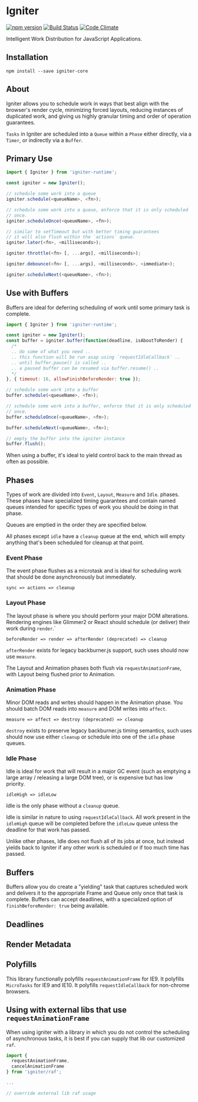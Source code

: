 # Igniter

[![npm version](https://badge.fury.io/js/igniter-core.svg)](http://badge.fury.io/js/igniter-core)
[![Build Status](https://travis-ci.org/runspired/igniter.svg)](https://travis-ci.org/runspired/igniter)
[![Code Climate](https://codeclimate.com/github/runspired/igniter/badges/gpa.svg)](https://codeclimate.com/github/runspired/igniter)

Intelligent Work Distribution for JavaScript Applications.

## Installation

`npm install --save igniter-core`

## About

Igniter allows you to schedule work in ways that best align with
the browser's render cycle, minimizing forced layouts, reducing
instances of duplicated work, and giving us highly granular timing
and order of operation guarantees.

`Tasks` in Igniter are scheduled into a `Queue` within a `Phase` either
directly, via a `Timer`, or indirectly via a `Buffer`.

## Primary Use

```js
import { Igniter } from 'igniter-runtime';

const igniter = new Igniter();

// schedule some work into a queue
igniter.schedule(<queueName>, <fn>);

// schedule some work into a queue, enforce that it is only scheduled
// once.
igniter.scheduleOnce(<queueName>, <fn>);

// similar to setTimeout but with better timing guarantees
// it will also flush within the `actions` queue.
igniter.later(<fn>, <milliseconds>);

igniter.throttle(<fn> [, ...args], <milliseconds>);

igniter.debounce(<fn> [, ...args], <milliseconds>, <immediate>);

igniter.scheduleNext(<queueName>, <fn>);
```

## Use with Buffers

Buffers are ideal for deferring scheduling of work until some primary
task is complete.

```js
import { Igniter } from 'igniter-runtime';

const igniter = new Igniter();
const buffer = igniter.buffer(function(deadline, isAboutToRender) {
  /*
  .. do some of what you need ..
  .. this function will be run asap using `requestIdleCallback` .. 
  .. until buffer.pause() is called ..
  .. a paused buffer can be resumed via buffer.resume() ..
  */
}, { timeout: 16, allowFinishBeforeRender: true });

// schedule some work into a buffer
buffer.schedule(<queueName>, <fn>);

// schedule some work into a buffer, enforce that it is only scheduled
// once.
buffer.scheduleOnce(<queueName>, <fn>);

buffer.scheduleNext(<queueName>, <fn>);

// empty the buffer into the igniter instance
buffer.flush();
```

When using a buffer, it's ideal to yield control back to the main thread
as often as possible.

## Phases

Types of work are divided into `Event`, `Layout`, `Measure` and `Idle`.
phases. These phases have specialized timing guarantees and contain named
queues intended for specific types of work you should be doing in that phase.

Queues are emptied in the order they are specified below.

All phases except `idle` have a `cleanup` queue at the end, which will
empty anything that's been scheduled for cleanup at that point.


### Event Phase

The event phase flushes as a microtask and is ideal for scheduling work
that should be done asynchronously but immediately.

```
sync => actions => cleanup
```

### Layout Phase

The layout phase is where you should perform your major DOM alterations.
Rendering engines like Glimmer2 or React should schedule (or deliver)
their work during `render`.`

```
beforeRender => render => afterRender (deprecated) => cleanup
```

`afterRender` exists for legacy backburner.js support, such uses should 
now use `measure`.

The Layout and Animation phases both flush via `requestAnimationFrame`,
with Layout being flushed prior to Animation.

### Animation Phase

Minor DOM reads and writes should happen in the Animation phase. You should
batch DOM reads into `measure` and DOM writes into `affect`.

```
measure => affect => destroy (deprecated) => cleanup
```

`destroy` exists to preserve legacy backburner.js timing semantics, such
uses should now use either `cleanup` or schedule into one of the `idle`
phase queues.

### Idle Phase

Idle is ideal for work that will result in a major GC event (such as
emptying a large array / releasing a large DOM tree), or is expensive
 but has low priority.
 

```
idleHigh => idleLow
```

Idle is the only phase without a `cleanup` queue.

Idle is similar in nature to using `requestIdleCallback`.  All work
present in the `idleHigh` queue will be completed before the `idleLow`
queue unless the deadline for that work has passed.

Unlike other phases, Idle does not flush all of its jobs at once, but
instead yields back to Igniter if any other work is scheduled or if
too much time has passed.

## Buffers

Buffers allow you do create a "yielding" task that captures scheduled work
and delivers it to the appropriate Frame and Queue only once that task
is complete.  Buffers can accept deadlines, with a specialized option of
`finishBeforeRender: true` being available.

## Deadlines

## Render Metadata

## Polyfills

This library functionally polyfills `requestAnimationFrame` for IE9.
It polyfills `MicroTasks` for IE9 and IE10.
It polyfills `requestIdleCallback` for non-chrome browsers.

## Using with external libs that use `requestAnimationFrame`

When using igniter with a library in which you do not control the scheduling
of asynchronous tasks, it is best if you can supply that lib our customized
`raf`.

```js
import {
  requestAnimationFrame,
  cancelAnimationFrame
} from 'igniter/raf';

...

// override external lib raf usage
```
